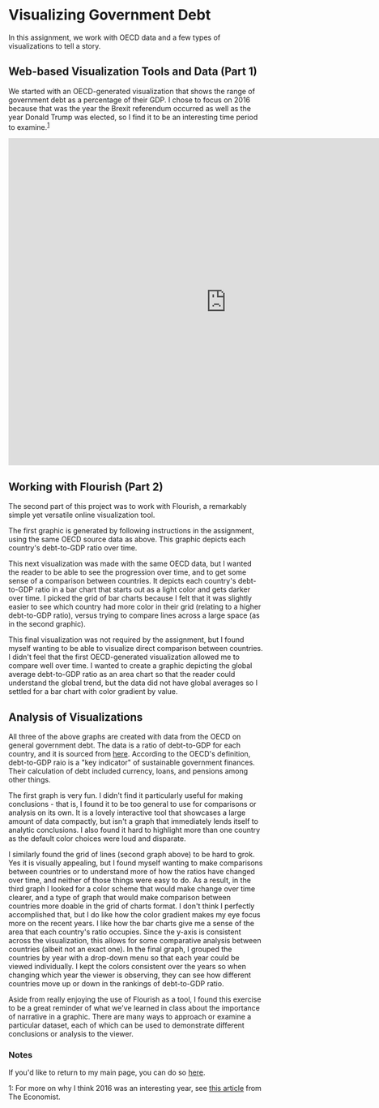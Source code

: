 # Visualizing Government Debt
In this assignment, we work with OECD data and a few types of visualizations to tell a story.

## Web-based Visualization Tools and Data (Part 1)
We started with an OECD-generated visualization that shows the range of government debt as a percentage of their GDP. I chose to focus on 2016 because that was the year the Brexit referendum occurred as well as the year Donald Trump was elected, so I find it to be an interesting time period to examine.<sup>[1](#note1)</sup>


<iframe src="https://data.oecd.org/chart/6sBM" width="860" height="645" style="border: 0" mozallowfullscreen="true" webkitallowfullscreen="true" allowfullscreen="true"><a href="https://data.oecd.org/chart/6sBM" target="_blank">OECD Chart: General government debt, Total, % of GDP, Annual, 2016</a></iframe>


## Working with Flourish (Part 2)
The second part of this project was to work with Flourish, a remarkably simple yet versatile online visualization tool. 

The first graphic is generated by following instructions in the assignment, using the same OECD source data as above. This graphic depicts each country's debt-to-GDP ratio over time.
<div class="flourish-embed flourish-chart" data-src="visualisation/7213245"><script src="https://public.flourish.studio/resources/embed.js"></script></div>

This next visualization was made with the same OECD data, but I wanted the reader to be able to see the progression over time, and to get some sense of a comparison between countries. It depicts each country's debt-to-GDP ratio in a bar chart that starts out as a light color and gets darker over time. I picked the grid of bar charts because I felt that it was slightly easier to see which country had more color in their grid (relating to a higher debt-to-GDP ratio), versus trying to compare lines across a large space (as in the second graphic).
<div class="flourish-embed flourish-chart" data-src="visualisation/7245205"><script src="https://public.flourish.studio/resources/embed.js"></script></div>

This final visualization was not required by the assignment, but I found myself wanting to be able to visualize direct comparison between countries. I didn't feel that the first OECD-generated visualization allowed me to compare well over time. I wanted to create a graphic depicting the global average debt-to-GDP ratio as an area chart so that the reader could understand the global trend, but the data did not have global averages so I settled for a bar chart with color gradient by value.
<div class="flourish-embed flourish-chart" data-src="visualisation/7245222"><script src="https://public.flourish.studio/resources/embed.js"></script></div>

## Analysis of Visualizations
All three of the above graphs are created with data from the OECD on general government debt. The data is a ratio of debt-to-GDP for each country, and it is sourced from [here](https://data.oecd.org/gga/general-government-debt.htm). According to the OECD's definition, debt-to-GDP raio is a "key indicator" of sustainable government finances. Their calculation of debt included currency, loans, and pensions among other things.

The first graph is very fun. I didn't find it particularly useful for making conclusions - that is, I found it to be too general to use for comparisons or analysis on its own. It is a lovely interactive tool that showcases a large amount of data compactly, but isn't a graph that immediately lends itself to analytic conclusions. I also found it hard to highlight more than one country as the default color choices were loud and disparate.

I similarly found the grid of lines (second graph above) to be hard to grok. Yes it is visually appealing, but I found myself wanting to make comparisons between countries or to understand more of how the ratios have changed over time, and neither of those things were easy to do. As a result, in the third graph I looked for a color scheme that would make change over time clearer, and a type of graph that would make comparison between countries more doable in the grid of charts format. I don't think I perfectly accomplished that, but I do like how the color gradient makes my eye focus more on the recent years. I like how the bar charts give me a  sense of the area that each country's ratio occupies. Since the y-axis is consistent across the visualization, this allows for some comparative analysis between countries (albeit not an exact one). In the final graph, I grouped the countries by year with a drop-down menu so that each year could be viewed individually. I kept the colors consistent over the years so when changing which year the viewer is observing, they can see how different countries move up or down in the rankings of debt-to-GDP ratio. 

Aside from really enjoying the use of Flourish as a tool, I found this exercise to be a great reminder of what we've learned in class about the importance of narrative in a graphic. There are many ways to approach or examine a particular dataset, each of which can be used to demonstrate different conclusions or analysis to the viewer. 

### Notes
If you'd like to return to my main page, you can do so [here](/README.md).

<a name="note1">1</a>: For more on why I think 2016 was an interesting year, see [this article](https://www.economist.com/leaders/2016/12/24/how-to-make-sense-of-2016) from The Economist.
